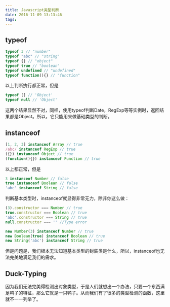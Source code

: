 ```yaml
---
title: Javascript类型判断
date: 2016-11-09 13:13:46
tags:
---
```


## typeof

```js
typeof 3 // "number"
typeof "abc" // "string"
typeof {} // "object"
typeof true // "boolean"
typeof undefined // "undefined"
typeof function(){} // "function"
```

以上判断执行都正常，但是

```js
typeof [] // 'Object'
typeof null // 'Object'
```

这两个结果显然不对，同样，使用typeof判断Date，RegExp等等实例时，返回结果都是Object。所以，它只能用来做基础类型的判断。

<!-- more -->

## instanceof

```js
[1, 2, 3] instanceof Array // true
/abc/ instanceof RegExp // true
({}) instanceof Object // true
(function(){}) instanceof Function // true
```

以上都正常，但是

```js
3 instanceof Number // false
true instanceof Boolean // false
'abc' instanceof String // false
```

判断基本类型时，instanceof就显得非常无力，除非你这么做：

```js
(3).constructor === Number // true
true.constructor === Boolean // true
'abc'.constructor === String // true
null.constructor === '' //Type error

new Number(3) instanceof Number // true
new Boolean(true) instanceof Boolean // true
new String('abc') instanceof String // true
```
但是问题是，我们根本无法知道基本类型的封装类是什么，所以，instanceof也无法完美地满足我们的需求。

## Duck-Typing

因为我们无法完美得检测出对象类型，于是人们就想出一个办法，只要一个东西满足鸭子的特征，那么它就是一只鸭子。从而我们有了很多的类型检测的函数，这里就不一一列举了。